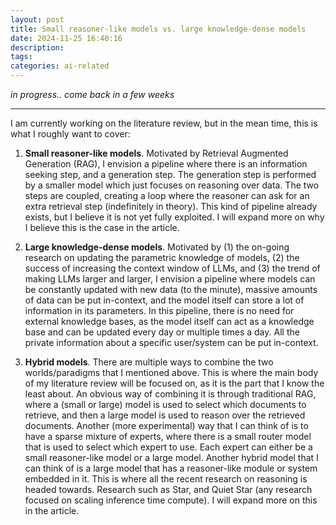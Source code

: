 ```yaml
---
layout: post
title: Small reasoner-like models vs. large knowledge-dense models
date: 2024-11-25 16:40:16
description:
tags:
categories: ai-related
---
```


_in progress.. come back in a few weeks_

<hr>

I am currently working on the literature review, but in the mean time, this is what I roughly want to cover:

1. **Small reasoner-like models**. Motivated by Retrieval Augmented Generation (RAG), I envision a pipeline where there is an information seeking step, and a generation step. The generation step is performed by a smaller model which just focuses on reasoning over data. The two steps are coupled, creating a loop where the reasoner can ask for an extra retrieval step (indefinitely in theory). This kind of pipeline already exists, but I believe it is not yet fully exploited. I will expand more on why I believe this is the case in the article.

2. **Large knowledge-dense models**. Motivated by (1) the on-going research on updating the parametric knowledge of models, (2) the success of increasing the context window of LLMs, and (3) the trend of making LLMs larger and larger, I envision a pipeline where models can be constantly updated with new data (to the minute), massive amounts of data can be put in-context, and the model itself can store a lot of information in its parameters. In this pipeline, there is no need for external knowledge bases, as the model itself can act as a knowledge base and can be updated every day or multiple times a day. All the private information about a specific user/system can be put in-context.

3. **Hybrid models**. There are multiple ways to combine the two worlds/paradigms that I mentioned above. This is where the main body of my literature review will be focused on, as it is the part that I know the least about. An obvious way of combining it is through traditional RAG, where a (small or large) model is used to select which documents to retrieve, and then a large model is used to reason over the retrieved documents. Another (more experimental) way that I can think of is to have a sparse mixture of experts, where there is a small router model that is used to select which expert to use. Each expert can either be a small reasoner-like model or a large model. Another hybrid model that I can think of is a large model that has a reasoner-like module or system embedded in it. This is where all the recent research on reasoning is headed towards. Research such as Star, and Quiet Star (any research focused on scaling inference time compute). I will expand more on this in the article.
